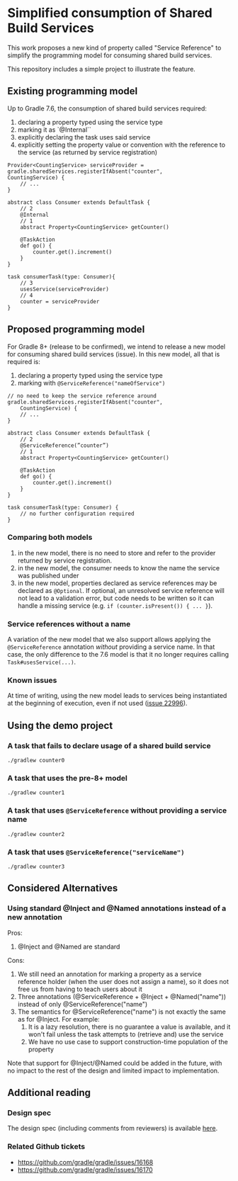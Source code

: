 # Simplified consumption of Shared Build Services

This work proposes a new kind of property called "Service Reference" to simplify the programming model for consuming shared build services. 

This repository includes a simple project to illustrate the feature.

## Existing programming model

Up to Gradle 7.6, the consumption of shared build services required:

1. declaring a property typed using the service type
2. marking it as `@Internal``
3. explicitly declaring the task uses said service
4. explicitly setting the property value or convention with the reference to the service (as returned by service registration)

```
Provider<CountingService> serviceProvider = gradle.sharedServices.registerIfAbsent("counter", 
CountingService) {
    // ... 
}

abstract class Consumer extends DefaultTask {
    // 2
    @Internal 
    // 1
    abstract Property<CountingService> getCounter() 

    @TaskAction
    def go() {
        counter.get().increment()
    }
}

task consumerTask(type: Consumer){
    // 3
    usesService(serviceProvider)
    // 4
    counter = serviceProvider
}

```

## Proposed programming model

For Gradle 8+ (release to be confirmed), we intend to release a new model for consuming shared build services (issue). In this new model, all that is required is:

1. declaring a property typed using the service type
2. marking with `@ServiceReference("nameOfService")`

```
// no need to keep the service reference around
gradle.sharedServices.registerIfAbsent("counter", 
    CountingService) {
    // ...
}

abstract class Consumer extends DefaultTask {
    // 2
    @ServiceReference(”counter”)
    // 1
    abstract Property<CountingService> getCounter()

    @TaskAction
    def go() {
        counter.get().increment()
    }
}

task consumerTask(type: Consumer) {
    // no further configuration required
}

```


### Comparing both models

1. in the new model, there is no need to store and refer to the provider returned by service registration.
1. in the new model, the consumer needs to know the name the service was published under
1. in the new model, properties declared as service references may be declared as `@Optional`. If optional, an unresolved service reference will not lead to a validation error, but code needs to be written so it can handle a missing service (e.g. `if (counter.isPresent()) { ... }`).

### Service references without a name

A variation of the new model that we also support allows applying the `@ServiceReference` annotation _without_ providing a service name. In that case, the only difference to the 7.6 model is that it no longer requires calling `Task#usesService(...)`. 

### Known issues

At time of writing, using the new model leads to services being instantiated at the beginning of execution, even if not used ([issue 22996](https://github.com/gradle/gradle/issues/22996)). 

## Using the demo project


### A task that fails to declare usage of a shared build service
```
./gradlew counter0
```

### A task that uses the pre-8+ model

```
./gradlew counter1
```

### A task that uses `@ServiceReference` without providing a service name

```
./gradlew counter2
```


### A task that uses `@ServiceReference("serviceName")`
```
./gradlew counter3
```

## Considered Alternatives

### Using standard @Inject and @Named annotations instead of a new annotation 

Pros:

1. @Inject and @Named are standard

Cons:

1. We still need an annotation for marking a property as a service reference holder (when the user does not assign a name), so it does not free us from having to teach users about it
1. Three annotations (@ServiceReference + @Inject + @Named("name")) instead of only @ServiceReference("name")
1. The semantics for @ServiceReference("name") is not exactly the same as for @Inject. For example:
    1. It is a lazy resolution, there is no guarantee a value is available, and it won't fail unless the task attempts to (retrieve and) use the service
    1. We have no use case to support construction-time population of the property

Note that support for @Inject/@Named could be added in the future, with no impact to the rest of the design and limited impact to implementation. 

## Additional reading

### Design spec

The design spec (including comments from reviewers) is available [here](https://docs.google.com/document/d/15dlxPKI0SZvmwgoMLtdGjlr4DbXp1VqMOzXpLEEWgj4/edit#).

### Related Github tickets

* https://github.com/gradle/gradle/issues/16168
* https://github.com/gradle/gradle/issues/16170

